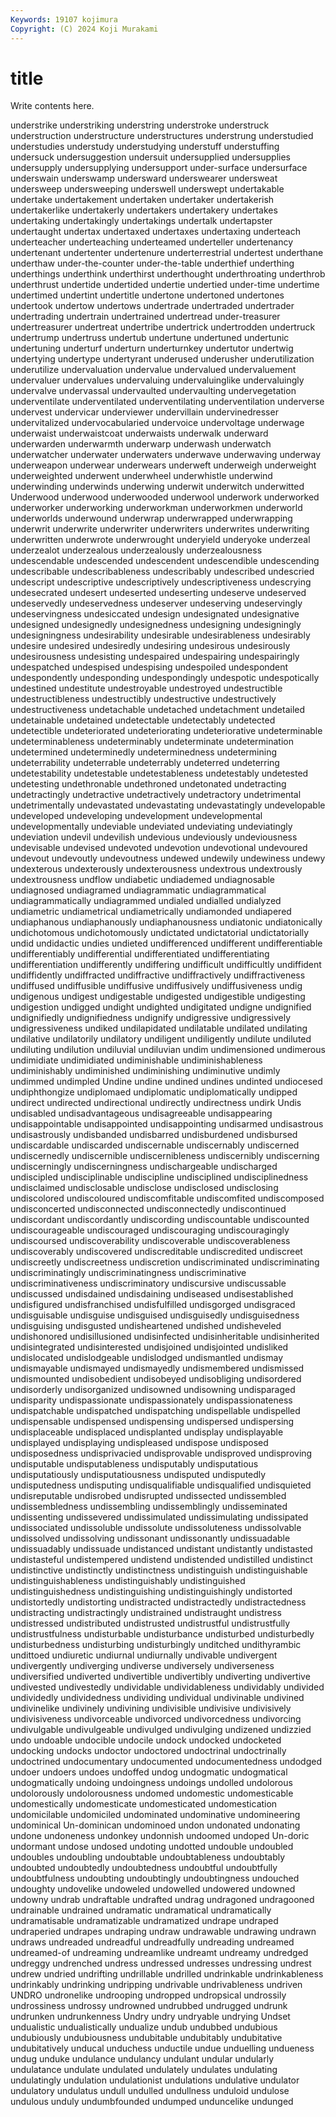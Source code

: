 ```yaml
---
Keywords: 19107 kojimura
Copyright: (C) 2024 Koji Murakami
---
```


# title

Write contents here.



understrike understriking understring understroke understruck understruction
understructure understructures understrung understudied understudies understudy understudying understuff understuffing undersuck
undersuggestion undersuit undersupplied undersupplies undersupply undersupplying undersupport under-surface undersurface underswain
underswamp undersward underswearer undersweat undersweep undersweeping underswell underswept undertakable undertake
undertakement undertaken undertaker undertakerish undertakerlike undertakerly undertakers undertakery undertakes undertaking
undertakingly undertakings undertalk undertapster undertaught undertax undertaxed undertaxes undertaxing underteach
underteacher underteaching underteamed underteller undertenancy undertenant undertenter undertenure underterrestrial undertest
underthane underthaw under-the-counter under-the-table underthief underthing underthings underthink underthirst underthought
underthroating underthrob underthrust undertide undertided undertie undertied under-time undertime undertimed
undertint undertitle undertone undertoned undertones undertook undertow undertows undertrade undertraded
undertrader undertrading undertrain undertrained undertread under-treasurer undertreasurer undertreat undertribe undertrick
undertrodden undertruck undertrump undertruss undertub undertune undertuned undertunic undertuning underturf
underturn underturnkey undertutor undertwig undertying undertype undertyrant underused underusher underutilization
underutilize undervaluation undervalue undervalued undervaluement undervaluer undervalues undervaluing undervaluinglike undervaluingly
undervalve undervassal undervaulted undervaulting undervegetation underventilate underventilated underventilating underventilation underverse
undervest undervicar underviewer undervillain undervinedresser undervitalized undervocabularied undervoice undervoltage underwage
underwaist underwaistcoat underwaists underwalk underward underwarden underwarmth underwarp underwash underwatch
underwatcher underwater underwaters underwave underwaving underway underweapon underwear underwears underweft
underweigh underweight underweighted underwent underwheel underwhistle underwind underwinding underwinds underwing
underwit underwitch underwitted Underwood underwood underwooded underwool underwork underworked underworker
underworking underworkman underworkmen underworld underworlds underwound underwrap underwrapped underwrapping underwrit
underwrite underwriter underwriters underwrites underwriting underwritten underwrote underwrought underyield underyoke
underzeal underzealot underzealous underzealously underzealousness undescendable undescended undescendent undescendible undescending
undescribable undescribableness undescribably undescribed undescried undescript undescriptive undescriptively undescriptiveness undescrying
undesecrated undesert undeserted undeserting undeserve undeserved undeservedly undeservedness undeserver undeserving
undeservingly undeservingness undesiccated undesign undesignated undesignative undesigned undesignedly undesignedness undesigning
undesigningly undesigningness undesirability undesirable undesirableness undesirably undesire undesired undesiredly undesiring
undesirous undesirously undesirousness undesisting undespaired undespairing undespairingly undespatched undespised undespising
undespoiled undespondent undespondently undesponding undespondingly undespotic undespotically undestined undestitute undestroyable
undestroyed undestructible undestructibleness undestructibly undestructive undestructively undestructiveness undetachable undetached undetachment
undetailed undetainable undetained undetectable undetectably undetected undetectible undeteriorated undeteriorating undeteriorative
undeterminable undeterminableness undeterminably undeterminate undetermination undetermined undeterminedly undeterminedness undetermining undeterrability
undeterrable undeterrably undeterred undeterring undetestability undetestable undetestableness undetestably undetested undetesting
undethronable undethroned undetonated undetracting undetractingly undetractive undetractively undetractory undetrimental undetrimentally
undevastated undevastating undevastatingly undevelopable undeveloped undeveloping undevelopment undevelopmental undevelopmentally undeviable
undeviated undeviating undeviatingly undeviation undevil undevilish undevious undeviously undeviousness undevisable
undevised undevoted undevotion undevotional undevoured undevout undevoutly undevoutness undewed undewily
undewiness undewy undexterous undexterously undexterousness undextrous undextrously undextrousness undflow undiabetic
undiademed undiagnosable undiagnosed undiagramed undiagrammatic undiagrammatical undiagrammatically undiagrammed undialed undialled
undialyzed undiametric undiametrical undiametrically undiamonded undiapered undiaphanous undiaphanously undiaphanousness undiatonic
undiatonically undichotomous undichotomously undictated undictatorial undictatorially undid undidactic undies undieted
undifferenced undifferent undifferentiable undifferentiably undifferential undifferentiated undifferentiating undifferentiation undifferently undiffering
undifficult undifficultly undiffident undiffidently undiffracted undiffractive undiffractively undiffractiveness undiffused undiffusible
undiffusive undiffusively undiffusiveness undig undigenous undigest undigestable undigested undigestible undigesting
undigestion undigged undight undighted undigitated undigne undignified undignifiedly undignifiedness undignify
undigressive undigressively undigressiveness undiked undilapidated undilatable undilated undilating undilative undilatorily
undilatory undiligent undiligently undilute undiluted undiluting undilution undiluvial undiluvian undim
undimensioned undimerous undimidiate undimidiated undiminishable undiminishableness undiminishably undiminished undiminishing undiminutive
undimly undimmed undimpled Undine undine undined undines undinted undiocesed undiphthongize
undiplomaed undiplomatic undiplomatically undipped undirect undirected undirectional undirectly undirectness undirk
Undis undisabled undisadvantageous undisagreeable undisappearing undisappointable undisappointed undisappointing undisarmed undisastrous
undisastrously undisbanded undisbarred undisburdened undisbursed undiscardable undiscarded undiscernable undiscernably undiscerned
undiscernedly undiscernible undiscernibleness undiscernibly undiscerning undiscerningly undiscerningness undischargeable undischarged undiscipled
undisciplinable undiscipline undisciplined undisciplinedness undisclaimed undisclosable undisclose undisclosed undisclosing undiscolored
undiscoloured undiscomfitable undiscomfited undiscomposed undisconcerted undisconnected undisconnectedly undiscontinued undiscordant undiscordantly
undiscording undiscountable undiscounted undiscourageable undiscouraged undiscouraging undiscouragingly undiscoursed undiscoverability undiscoverable
undiscoverableness undiscoverably undiscovered undiscreditable undiscredited undiscreet undiscreetly undiscreetness undiscretion undiscriminated
undiscriminating undiscriminatingly undiscriminatingness undiscriminative undiscriminativeness undiscriminatory undiscursive undiscussable undiscussed undisdained
undisdaining undiseased undisestablished undisfigured undisfranchised undisfulfilled undisgorged undisgraced undisguisable undisguise
undisguised undisguisedly undisguisedness undisguising undisgusted undisheartened undished undisheveled undishonored undisillusioned
undisinfected undisinheritable undisinherited undisintegrated undisinterested undisjoined undisjointed undisliked undislocated undislodgeable
undislodged undismantled undismay undismayable undismayed undismayedly undismembered undismissed undismounted undisobedient
undisobeyed undisobliging undisordered undisorderly undisorganized undisowned undisowning undisparaged undisparity undispassionate
undispassionately undispassionateness undispatchable undispatched undispatching undispellable undispelled undispensable undispensed undispensing
undispersed undispersing undisplaceable undisplaced undisplanted undisplay undisplayable undisplayed undisplaying undispleased
undispose undisposed undisposedness undisprivacied undisprovable undisproved undisproving undisputable undisputableness undisputably
undisputatious undisputatiously undisputatiousness undisputed undisputedly undisputedness undisputing undisqualifiable undisqualified undisquieted
undisreputable undisrobed undisrupted undissected undissembled undissembledness undissembling undissemblingly undisseminated undissenting
undissevered undissimulated undissimulating undissipated undissociated undissoluble undissolute undissoluteness undissolvable undissolved
undissolving undissonant undissonantly undissuadable undissuadably undissuade undistanced undistant undistantly undistasted
undistasteful undistempered undistend undistended undistilled undistinct undistinctive undistinctly undistinctness undistinguish
undistinguishable undistinguishableness undistinguishably undistinguished undistinguishedness undistinguishing undistinguishingly undistorted undistortedly undistorting
undistracted undistractedly undistractedness undistracting undistractingly undistrained undistraught undistress undistressed undistributed
undistrusted undistrustful undistrustfully undistrustfulness undisturbable undisturbance undisturbed undisturbedly undisturbedness undisturbing
undisturbingly unditched undithyrambic undittoed undiuretic undiurnal undiurnally undivable undivergent undivergently
undiverging undiverse undiversely undiverseness undiversified undiverted undivertible undivertibly undiverting undivertive
undivested undivestedly undividable undividableness undividably undivided undividedly undividedness undividing undividual
undivinable undivined undivinelike undivinely undivining undivisible undivisive undivisively undivisiveness undivorceable
undivorced undivorcedness undivorcing undivulgable undivulgeable undivulged undivulging undizened undizzied undo
undoable undocible undocile undock undocked undocketed undocking undocks undoctor undoctored
undoctrinal undoctrinally undoctrined undocumentary undocumented undocumentedness undodged undoer undoers undoes
undoffed undog undogmatic undogmatical undogmatically undoing undoingness undoings undolled undolorous
undolorously undolorousness undomed undomestic undomesticable undomestically undomesticate undomesticated undomestication undomicilable
undomiciled undominated undominative undomineering undominical Un-dominican undominoed undon undonated undonating
undone undoneness undonkey undonnish undoomed undoped Un-doric undormant undose undosed
undoting undotted undouble undoubled undoubles undoubling undoubtable undoubtableness undoubtably undoubted
undoubtedly undoubtedness undoubtful undoubtfully undoubtfulness undoubting undoubtingly undoubtingness undouched undoughty
undovelike undoweled undowelled undowered undowned undowny undrab undraftable undrafted undrag
undragoned undragooned undrainable undrained undramatic undramatical undramatically undramatisable undramatizable undramatized
undrape undraped undraperied undrapes undraping undraw undrawable undrawing undrawn undraws
undreaded undreadful undreadfully undreading undreamed undreamed-of undreaming undreamlike undreamt undreamy
undredged undreggy undrenched undress undressed undresses undressing undrest undrew undried
undrifting undrillable undrilled undrinkable undrinkableness undrinkably undrinking undripping undrivable undrivableness
undriven UNDRO undronelike undrooping undropped undropsical undrossily undrossiness undrossy undrowned
undrubbed undrugged undrunk undrunken undrunkenness Undry undry undryable undrying Undset
undualistic undualistically undualize undub undubbed undubious undubiously undubiousness undubitable undubitably
undubitative undubitatively unducal unduchess unductile undue unduelling undueness undug unduke
undulance undulancy undulant undular undularly undulatance undulate undulated undulately undulates
undulating undulatingly undulation undulationist undulations undulative undulator undulatory undulatus undull
undulled undullness unduloid undulose undulous unduly undumbfounded undumped unduncelike undunged
